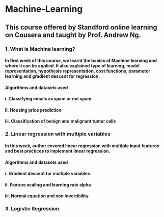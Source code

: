 # Machine-Learning

## This course offered by Standford online learning on Cousera and taught by Prof. Andrew Ng. 

### 1. What is Machine learning?
#### In first week of this course, we learnt the basics of Machine learning and where it can be applied. It also explained type of learning, model representation, hypothesis representation, cost functions, parameter learning and gradient descent for regression. 

#### Algorithms and datasets used
#### i. Classifying emails as spam or not spam
#### ii. Housing price prediction
#### iii. Classification of benign and malignant tumor cells


### 2. Linear regression with multiple variables
#### In this week, author covered linear regression with multiple input features and best prectices to implement linear regression.

#### Algorithms and datasets used
#### i. Gradient descent for multiple variables
#### ii. Feature scaling and learning rate alpha
#### iii. Normal equation and non invertibility


### 3. Logistic Regression